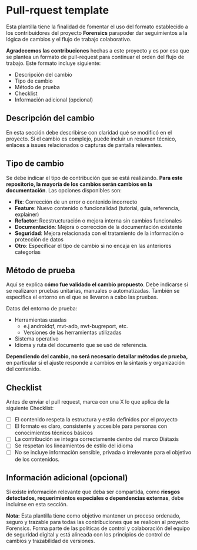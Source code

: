 # Pull-rquest template

Esta plantilla tiene la finalidad de fomentar el uso del formato establecido a los contribuidores del proyecto **Forensics** parapoder dar seguimientos a la lógica de cambios y el flujo de trabajo colaborativo.

**Agradecemos las contribuciones** hechas a este proyecto y es por eso que se plantea un formato de pull-request para continuar el orden del flujo de trabajo. Este formato incluye siguiente:

* Descripción del cambio
* Tipo de cambio
* Método de prueba
* Checklist
* Información adicional (opcional)

## Descripción del cambio

En esta sección debe describirse con claridad qué se modificó en el proyecto. Si el cambio es complejo, puede incluir un resumen técnico, enlaces a issues relacionados o capturas de pantalla relevantes.

## Tipo de cambio

Se debe indicar el tipo de contribución que se está realizando. **Para este repositorio, la mayoría de los cambios serán cambios en la documentación**. Las opciones disponibles son:

* **Fix**: Corrección de un error o contenido incorrecto
* **Feature**: Nuevo contenido o funcionalidad (tutorial, guia, referencia, explainer)
* **Refactor**: Reestructuración o mejora interna sin cambios funcionales
* **Documentación**: Mejora o corrección de la documentación existente
* **Seguridad**: Mejora relacionada con el tratamiento de la información o protección de datos
* **Otro**: Especificar el tipo de cambio si no encaja en las anteriores categorías

## Método de prueba

Aquí se explica **cómo fue validado el cambio propuesto**. Debe indicarse si se realizaron pruebas unitarias, manuales o automatizadas. También se especifica el entorno en el que se llevaron a cabo las pruebas.

Datos del entorno de prueba:

* Herramientas usadas
  * e.j androidqf, mvt-adb, mvt-bugreport, etc.
  * Versiones de las herramientas utilizadas
* Sistema operativo
* Idioma y ruta del documento que se usó de referencia.

**Dependiendo del cambio, no será necesario detallar métodos de prueba,** en particular si el ajuste responde a cambios en la sintaxis y organización del contenido.

## Checklist

Antes de enviar el pull request, marca con una X lo que aplica de la siguiente Checklist:

- [ ] El contenido respeta la estructura y estilo definidos por el proyecto
- [ ] El formato es claro, consistente y accesible para personas con conocimientos técnicos básicos
- [ ] La contribución se integra correctamente dentro del marco Diátaxis
- [ ] Se respetan los lineamientos de estilo del idioma
- [ ] No se incluye información sensible, privada o irrelevante para el objetivo de los contenidos.

## Información adicional (opcional)

Si existe información relevante que deba ser compartida, como **riesgos detectados, requerimientos especiales o dependencias externas**, debe incluirse en esta sección.

**Nota:** Esta plantilla tiene como objetivo mantener un proceso ordenado, seguro y trazable para todas las contribuciones que se realicen al proyecto Forensics. Forma parte de las políticas de control y colaboración del equipo de seguridad digital y está alineada con los principios de control de cambios y trazabilidad de versiones.
